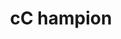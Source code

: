 ---
ee_id_thing: '4467'
site: '1'
type: '2'
inv_num: 2019-059
add_credit:
url: 2019-059-cc-hampion
title: cC hampion
year: '2019'
display_year: '2019'
medium: IQDemy Premium UV ink on IKEA LINNMON table tops
dims: 299.72 x 149.86 x 3.81 cm
pitch:
ps:
live_url:
youtube:
https://github.com/coryarcangel/alu:
imgs: cc-hampion-2019-059-db-gn--I04E.jpg
subheading:
download:
commission:
related:
layout: things-i-made
---